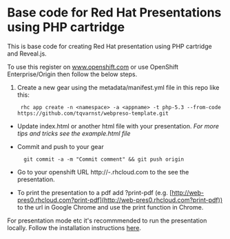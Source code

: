 # Base code for Red Hat Presentations using PHP cartridge

This is base code for creating Red Hat presentation using PHP cartridge and Reveal.js.

To use this register on www.openshift.com or use OpenShift Enterprise/Origin then follow the below steps.


1. Create a new gear using the metadata/manifest.yml file in this repo like this:

		rhc app create -n <namespace> -a <appname> -t php-5.3 --from-code https://github.com/tqvarnst/webpreso-template.git

		
* Update index.html or another html file with your presentation. *For more tips and tricks see the example.html file* 

* Commit and push to your gear
	
		git commit -a -m "Commit comment" && git push origin
		
* Go to your openshift URL http://<appname>-<namespace>.rhcloud.com to the see the presentation. 

* To print the presentation to a pdf add ?print-pdf (e.g. [http://web-pres0.rhcloud.com?print-pdf](http://web-pres0.rhcloud.com?print-pdf)) to the url in Google Chrome and use the print function in Chrome.

For presentation mode etc it's recommmended to run the presentation locally. Follow the installation instructions [here](php/README.md).


